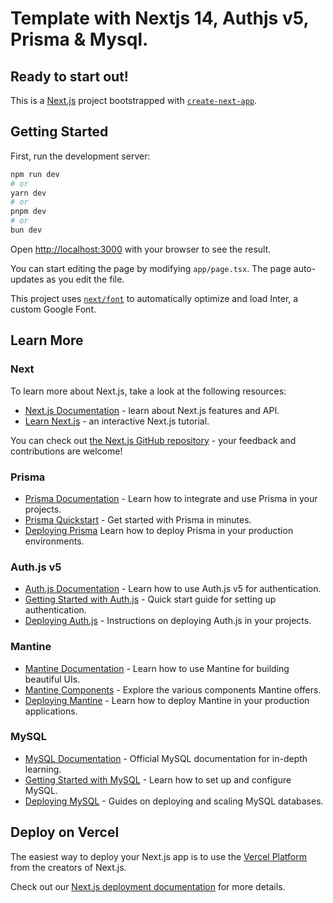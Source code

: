 # Template with Nextjs 14, Authjs v5, Prisma & Mysql. 
## Ready to start out!

This is a [Next.js](https://nextjs.org/) project bootstrapped with [`create-next-app`](https://github.com/vercel/next.js/tree/canary/packages/create-next-app).

## Getting Started

First, run the development server:

```bash
npm run dev
# or
yarn dev
# or
pnpm dev
# or
bun dev
```

Open [http://localhost:3000](http://localhost:3000) with your browser to see the result.

You can start editing the page by modifying `app/page.tsx`. The page auto-updates as you edit the file.

This project uses [`next/font`](https://nextjs.org/docs/basic-features/font-optimization) to automatically optimize and load Inter, a custom Google Font.

## Learn More

### Next

To learn more about Next.js, take a look at the following resources:

- [Next.js Documentation](https://nextjs.org/docs) - learn about Next.js features and API.
- [Learn Next.js](https://nextjs.org/learn) - an interactive Next.js tutorial.

You can check out [the Next.js GitHub repository](https://github.com/vercel/next.js/) - your feedback and contributions are welcome!

### Prisma

- [Prisma Documentation](https://www.prisma.io/docs) - Learn how to integrate and use Prisma in your projects.
- [Prisma Quickstart](https://www.prisma.io/docs/getting-started/quickstart) - Get started with Prisma in minutes.
- [Deploying Prisma](https://www.prisma.io/docs/orm/prisma-client/deployment/deploy-prisma) Learn how to deploy Prisma in your production environments.

### Auth.js v5
- [Auth.js Documentation](https://authjs.dev/) - Learn how to use Auth.js v5 for authentication.
- [Getting Started with Auth.js](https://authjs.dev/getting-started) - Quick start guide for setting up authentication.
- [Deploying Auth.js](https://authjs.dev/getting-started/deployment) - Instructions on deploying Auth.js in your projects.

### Mantine
- [Mantine Documentation](https://mantine.dev/) - Learn how to use Mantine for building beautiful UIs.
- [Mantine Components](https://ui.mantine.dev/) - Explore the various components Mantine offers.
- [Deploying Mantine](https://github.com/mantinedev/mantine/releases) - Learn how to deploy Mantine in your production applications.

### MySQL
- [MySQL Documentation](https://dev.mysql.com/doc/) - Official MySQL documentation for in-depth learning.
- [Getting Started with MySQL](https://dev.mysql.com/doc/refman/8.0/en/) - Learn how to set up and configure MySQL.
- [Deploying MySQL](https://dev.mysql.com/doc/mysql-ha-scalability/en/) - Guides on deploying and scaling MySQL databases.


## Deploy on Vercel

The easiest way to deploy your Next.js app is to use the [Vercel Platform](https://vercel.com/new?utm_medium=default-template&filter=next.js&utm_source=create-next-app&utm_campaign=create-next-app-readme) from the creators of Next.js.

Check out our [Next.js deployment documentation](https://nextjs.org/docs/deployment) for more details.
